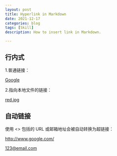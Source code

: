 ```yaml
---
layout: post
title: Hyperlink in Markdown
date: 2021-12-17
categories: blog
tags: [Skill]
description: How to insert link in Markdown.

---
```

## 行内式

1.普通链接：

[Google](http://www.google.com/)

2.指向本地文件的链接：

[red.jpg](./img/red.jpg)




## 自动链接

使用 <> 包括的 URL 或邮箱地址会被自动转换为超链接：

<http://www.google.com/>

<123@email.com>
